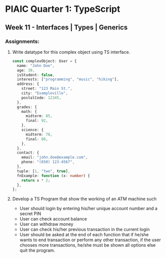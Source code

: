 <link rel='stylesheet' href='../readme-style.css'>

# PIAIC Quarter 1: TypeScript

## Week 11 - Interfaces | Types | Generics

### Assignments:

1. Write datatype for this complex object using TS interface.

   ```ts
   const complexObject: User = {
     name: "John Doe",
     age: 30,
     isStudent: false,
     interests: ["programming", "music", "hiking"],
     address: {
       street: "123 Main St.",
       city: "Exampleville",
       postalCode: 12345,
     },
     grades: {
       math: {
         midterm: 85,
         final: 92,
       },
       science: {
         midterm: 78,
         final: 88,
       },
     },
     contact: {
       email: "john.doe@example.com",
       phone: "(650) 123-4567",
     },
     tuple: [1, "two", true],
     fnExample: function (x: number) {
       return x * 2;
     },
   };
   ```

2. Develop a TS Program that show the working of an ATM machine such
   - User should login by entering his/her unique account number and a secret PIN
   - User can check account balance
   - User can withdraw money
   - User can check his/her previous transaction in the current login
   - User should be asked at the end of each function that if he/she wants to end transaction or perform any other transaction, if the user chooses more transactions, he/she must be shown all options else quit the program.
